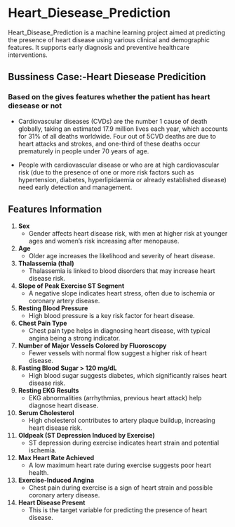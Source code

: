 # Heart_Diesease_Prediction
Heart_Disease_Prediction is a machine learning project aimed at predicting the presence of heart disease using various clinical and demographic features. It supports early diagnosis and preventive healthcare interventions.

## **Bussiness Case:-Heart Diesease Predicition**

### Based on the gives features whether the patient has heart diesease or not

* Cardiovascular diseases (CVDs) are the number 1 cause of death globally, taking an estimated 17.9 million lives each year, which accounts for 31% of all deaths worldwide. Four out of 5CVD deaths are due to heart attacks and strokes, and one-third of these deaths occur prematurely in people under 70 years of age.

* People with cardiovascular disease or who are at high cardiovascular risk (due to the presence of one or more risk factors such as hypertension, diabetes, hyperlipidaemia or already established disease) need early detection and management.

## Features Information

1. **Sex**
      - Gender affects heart disease risk, with men at higher risk at younger ages and women’s risk increasing after menopause.
2. **Age**
      - Older age increases the likelihood and severity of heart disease.
3. **Thalassemia (thal)**
      - Thalassemia is linked to blood disorders that may increase heart disease risk.
4. **Slope of Peak Exercise ST Segment**
      - A negative slope indicates heart stress, often due to ischemia or coronary artery disease.
5. **Resting Blood Pressure**
      - High blood pressure is a key risk factor for heart disease.
6. **Chest Pain Type**
      - Chest pain type helps in diagnosing heart disease, with typical angina being a strong indicator.
7. **Number of Major Vessels Colored by Fluoroscopy**
      - Fewer vessels with normal flow suggest a higher risk of heart disease.
8. **Fasting Blood Sugar > 120 mg/dL**
      - High blood sugar suggests diabetes, which significantly raises heart disease risk.
9. **Resting EKG Results**
      - EKG abnormalities (arrhythmias, previous heart attack) help diagnose heart disease.
10. **Serum Cholesterol**
      - High cholesterol contributes to artery plaque buildup, increasing heart disease risk.
11. **Oldpeak (ST Depression Induced by Exercise)**
      - ST depression during exercise indicates heart strain and potential ischemia.
12. **Max Heart Rate Achieved**
     - A low maximum heart rate during exercise suggests poor heart health.
13. **Exercise-Induced Angina**
      - Chest pain during exercise is a sign of heart strain and possible coronary artery disease.
14. **Heart Disease Present**
      - This is the target variable for predicting the presence of heart disease.

